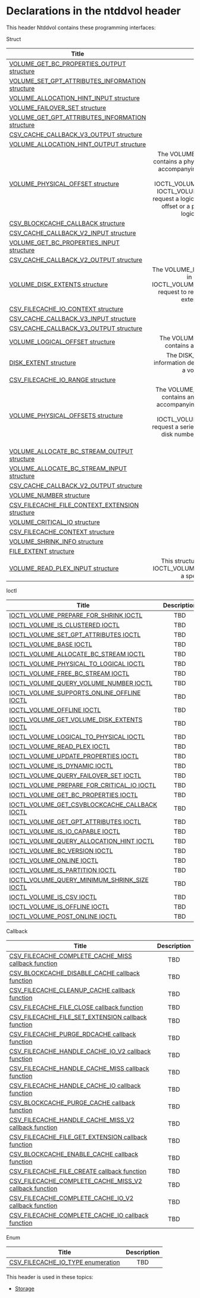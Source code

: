 # Declarations in the ntddvol header
This header Ntddvol contains these programming interfaces:

Struct

| Title        | Description    |
| ------------- |:-------------:|
| [VOLUME_GET_BC_PROPERTIES_OUTPUT structure](ns-ntddvol--volume-get-bc-properties-output.md) | TBD |
| [VOLUME_SET_GPT_ATTRIBUTES_INFORMATION structure](ns-ntddvol--volume-set-gpt-attributes-information.md) | TBD |
| [VOLUME_ALLOCATION_HINT_INPUT structure](ns-ntddvol--volume-allocation-hint-input.md) | TBD |
| [VOLUME_FAILOVER_SET structure](ns-ntddvol--volume-failover-set.md) | TBD |
| [VOLUME_GET_GPT_ATTRIBUTES_INFORMATION structure](ns-ntddvol--volume-get-gpt-attributes-information.md) | TBD |
| [CSV_CACHE_CALLBACK_V3_OUTPUT structure](ns-ntddvol--csv-cache-callback-v3-output~r1.md) | TBD |
| [VOLUME_ALLOCATION_HINT_OUTPUT structure](ns-ntddvol--volume-allocation-hint-output.md) | TBD |
| [VOLUME_PHYSICAL_OFFSET structure](ns-ntddvol--volume-physical-offset.md) | The VOLUME_PHYSICAL_OFFSET structure contains a physical offset into a volume and its accompanying physical disk number and is used with IOCTL_VOLUME_PHYSICAL_TO_LOGICAL and IOCTL_VOLUME_LOGICAL_TO_PHYSICAL to request a logical offset equivalent of a physical offset or a physical offset equivalent of a logical offset, respectively. |
| [CSV_BLOCKCACHE_CALLBACK structure](ns-ntddvol--csv-blockcache-callback.md) | TBD |
| [CSV_CACHE_CALLBACK_V2_INPUT structure](ns-ntddvol--csv-cache-callback-v2-input.md) | TBD |
| [VOLUME_GET_BC_PROPERTIES_INPUT structure](ns-ntddvol--volume-get-bc-properties-input.md) | TBD |
| [CSV_CACHE_CALLBACK_V2_OUTPUT structure](ns-ntddvol--csv-cache-callback-v2-output~r1.md) | TBD |
| [VOLUME_DISK_EXTENTS structure](ns-ntddvol--volume-disk-extents.md) | The VOLUME_DISK_EXTENTS structure is used in conjunction with the IOCTL_VOLUME_GET_VOLUME_DISK_EXTENTS request to retrieve information about all the extents on a given volume. |
| [CSV_FILECACHE_IO_CONTEXT structure](ns-ntddvol--csv-filecache-io-context.md) | TBD |
| [CSV_CACHE_CALLBACK_V3_INPUT structure](ns-ntddvol--csv-cache-callback-v3-input.md) | TBD |
| [CSV_CACHE_CALLBACK_V3_OUTPUT structure](ns-ntddvol--csv-cache-callback-v3-output.md) | TBD |
| [VOLUME_LOGICAL_OFFSET structure](ns-ntddvol--volume-logical-offset.md) | The VOLUME_LOGICAL_OFFSET structure contains a logical offset into a volume. |
| [DISK_EXTENT structure](ns-ntddvol--disk-extent.md) | The DISK_EXTENT structure contains information defining the location and length of a volume extent on a disk. |
| [CSV_FILECACHE_IO_RANGE structure](ns-ntddvol--csv-filecache-io-range.md) | TBD |
| [VOLUME_PHYSICAL_OFFSETS structure](ns-ntddvol--volume-physical-offsets.md) | The VOLUME_PHYSICAL_OFFSETS structure contains an array of physical offsets and accompanying physical disk numbers and is used with IOCTL_VOLUME_LOGICAL_TO_PHYSICAL to request a series of pairs of physical offsets and disk numbers that correspond to a single logical offset. |
| [VOLUME_ALLOCATE_BC_STREAM_OUTPUT structure](ns-ntddvol--volume-allocate-bc-stream-output.md) | TBD |
| [VOLUME_ALLOCATE_BC_STREAM_INPUT structure](ns-ntddvol--volume-allocate-bc-stream-input.md) | TBD |
| [CSV_CACHE_CALLBACK_V2_OUTPUT structure](ns-ntddvol--csv-cache-callback-v2-output.md) | TBD |
| [VOLUME_NUMBER structure](ns-ntddvol--volume-number.md) | TBD |
| [CSV_FILECACHE_FILE_CONTEXT_EXTENSION structure](ns-ntddvol--csv-filecache-file-context-extension.md) | TBD |
| [VOLUME_CRITICAL_IO structure](ns-ntddvol--volume-critical-io.md) | TBD |
| [CSV_FILECACHE_CONTEXT structure](ns-ntddvol--csv-filecache-context.md) | TBD |
| [VOLUME_SHRINK_INFO structure](ns-ntddvol--volume-shrink-info.md) | TBD |
| [FILE_EXTENT structure](ns-ntddvol--file-extent.md) | TBD |
| [VOLUME_READ_PLEX_INPUT structure](ns-ntddvol--volume-read-plex-input.md) | This structure is used in conjunction with IOCTL_VOLUME_READ_PLEX to read data from a specific plex in a volume. |
Ioctl

| Title        | Description    |
| ------------- |:-------------:|
| [IOCTL_VOLUME_PREPARE_FOR_SHRINK IOCTL](ni-ntddvol-ioctl-volume-prepare-for-shrink.md) | TBD |
| [IOCTL_VOLUME_IS_CLUSTERED IOCTL](ni-ntddvol-ioctl-volume-is-clustered.md) | TBD |
| [IOCTL_VOLUME_SET_GPT_ATTRIBUTES IOCTL](ni-ntddvol-ioctl-volume-set-gpt-attributes.md) | TBD |
| [IOCTL_VOLUME_BASE IOCTL](ni-ntddvol-ioctl-volume-base.md) | TBD |
| [IOCTL_VOLUME_ALLOCATE_BC_STREAM IOCTL](ni-ntddvol-ioctl-volume-allocate-bc-stream.md) | TBD |
| [IOCTL_VOLUME_PHYSICAL_TO_LOGICAL IOCTL](ni-ntddvol-ioctl-volume-physical-to-logical.md) | TBD |
| [IOCTL_VOLUME_FREE_BC_STREAM IOCTL](ni-ntddvol-ioctl-volume-free-bc-stream.md) | TBD |
| [IOCTL_VOLUME_QUERY_VOLUME_NUMBER IOCTL](ni-ntddvol-ioctl-volume-query-volume-number.md) | TBD |
| [IOCTL_VOLUME_SUPPORTS_ONLINE_OFFLINE IOCTL](ni-ntddvol-ioctl-volume-supports-online-offline.md) | TBD |
| [IOCTL_VOLUME_OFFLINE IOCTL](ni-ntddvol-ioctl-volume-offline.md) | TBD |
| [IOCTL_VOLUME_GET_VOLUME_DISK_EXTENTS IOCTL](ni-ntddvol-ioctl-volume-get-volume-disk-extents.md) | TBD |
| [IOCTL_VOLUME_LOGICAL_TO_PHYSICAL IOCTL](ni-ntddvol-ioctl-volume-logical-to-physical.md) | TBD |
| [IOCTL_VOLUME_READ_PLEX IOCTL](ni-ntddvol-ioctl-volume-read-plex.md) | TBD |
| [IOCTL_VOLUME_UPDATE_PROPERTIES IOCTL](ni-ntddvol-ioctl-volume-update-properties.md) | TBD |
| [IOCTL_VOLUME_IS_DYNAMIC IOCTL](ni-ntddvol-ioctl-volume-is-dynamic.md) | TBD |
| [IOCTL_VOLUME_QUERY_FAILOVER_SET IOCTL](ni-ntddvol-ioctl-volume-query-failover-set.md) | TBD |
| [IOCTL_VOLUME_PREPARE_FOR_CRITICAL_IO IOCTL](ni-ntddvol-ioctl-volume-prepare-for-critical-io.md) | TBD |
| [IOCTL_VOLUME_GET_BC_PROPERTIES IOCTL](ni-ntddvol-ioctl-volume-get-bc-properties.md) | TBD |
| [IOCTL_VOLUME_GET_CSVBLOCKCACHE_CALLBACK IOCTL](ni-ntddvol-ioctl-volume-get-csvblockcache-callback.md) | TBD |
| [IOCTL_VOLUME_GET_GPT_ATTRIBUTES IOCTL](ni-ntddvol-ioctl-volume-get-gpt-attributes.md) | TBD |
| [IOCTL_VOLUME_IS_IO_CAPABLE IOCTL](ni-ntddvol-ioctl-volume-is-io-capable.md) | TBD |
| [IOCTL_VOLUME_QUERY_ALLOCATION_HINT IOCTL](ni-ntddvol-ioctl-volume-query-allocation-hint.md) | TBD |
| [IOCTL_VOLUME_BC_VERSION IOCTL](ni-ntddvol-ioctl-volume-bc-version.md) | TBD |
| [IOCTL_VOLUME_ONLINE IOCTL](ni-ntddvol-ioctl-volume-online.md) | TBD |
| [IOCTL_VOLUME_IS_PARTITION IOCTL](ni-ntddvol-ioctl-volume-is-partition.md) | TBD |
| [IOCTL_VOLUME_QUERY_MINIMUM_SHRINK_SIZE IOCTL](ni-ntddvol-ioctl-volume-query-minimum-shrink-size.md) | TBD |
| [IOCTL_VOLUME_IS_CSV IOCTL](ni-ntddvol-ioctl-volume-is-csv.md) | TBD |
| [IOCTL_VOLUME_IS_OFFLINE IOCTL](ni-ntddvol-ioctl-volume-is-offline.md) | TBD |
| [IOCTL_VOLUME_POST_ONLINE IOCTL](ni-ntddvol-ioctl-volume-post-online.md) | TBD |
Callback

| Title        | Description    |
| ------------- |:-------------:|
| [CSV_FILECACHE_COMPLETE_CACHE_MISS callback function](nc-ntddvol-csv-filecache-complete-cache-miss.md) | TBD |
| [CSV_BLOCKCACHE_DISABLE_CACHE callback function](nc-ntddvol-csv-blockcache-disable-cache.md) | TBD |
| [CSV_FILECACHE_CLEANUP_CACHE callback function](nc-ntddvol-csv-filecache-cleanup-cache.md) | TBD |
| [CSV_FILECACHE_FILE_CLOSE callback function](nc-ntddvol-csv-filecache-file-close.md) | TBD |
| [CSV_FILECACHE_FILE_SET_EXTENSION callback function](nc-ntddvol-csv-filecache-file-set-extension.md) | TBD |
| [CSV_FILECACHE_PURGE_RDCACHE callback function](nc-ntddvol-csv-filecache-purge-rdcache.md) | TBD |
| [CSV_FILECACHE_HANDLE_CACHE_IO_V2 callback function](nc-ntddvol-csv-filecache-handle-cache-io-v2.md) | TBD |
| [CSV_FILECACHE_HANDLE_CACHE_MISS callback function](nc-ntddvol-csv-filecache-handle-cache-miss.md) | TBD |
| [CSV_FILECACHE_HANDLE_CACHE_IO callback function](nc-ntddvol-csv-filecache-handle-cache-io.md) | TBD |
| [CSV_BLOCKCACHE_PURGE_CACHE callback function](nc-ntddvol-csv-blockcache-purge-cache.md) | TBD |
| [CSV_FILECACHE_HANDLE_CACHE_MISS_V2 callback function](nc-ntddvol-csv-filecache-handle-cache-miss-v2.md) | TBD |
| [CSV_FILECACHE_FILE_GET_EXTENSION callback function](nc-ntddvol-csv-filecache-file-get-extension.md) | TBD |
| [CSV_BLOCKCACHE_ENABLE_CACHE callback function](nc-ntddvol-csv-blockcache-enable-cache.md) | TBD |
| [CSV_FILECACHE_FILE_CREATE callback function](nc-ntddvol-csv-filecache-file-create.md) | TBD |
| [CSV_FILECACHE_COMPLETE_CACHE_MISS_V2 callback function](nc-ntddvol-csv-filecache-complete-cache-miss-v2.md) | TBD |
| [CSV_FILECACHE_COMPLETE_CACHE_IO_V2 callback function](nc-ntddvol-csv-filecache-complete-cache-io-v2.md) | TBD |
| [CSV_FILECACHE_COMPLETE_CACHE_IO callback function](nc-ntddvol-csv-filecache-complete-cache-io.md) | TBD |
Enum

| Title        | Description    |
| ------------- |:-------------:|
| [CSV_FILECACHE_IO_TYPE enumeration](ne-ntddvol--csv-filecache-io-type.md) | TBD |

This header is used in these topics:

- [Storage](..content/_Storage)

